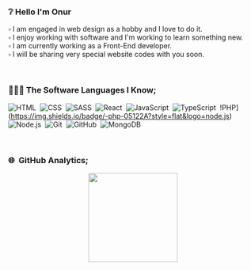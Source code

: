 ### ❔ Hello I'm Onur 

▫️ I am engaged in web design as a hobby and I love to do it.<br/>
▫️ I enjoy working with software and I'm working to learn something new.<br/>
▫️ I am currently working as a Front-End developer.<br/>
▫️ I will be sharing very special website codes with you soon.

<br/>

### 👨🏻‍💻 The Software Languages I Know;
![HTML](https://img.shields.io/badge/-HTML-05122A?style=flat&logo=HTML5)&nbsp;
![CSS](https://img.shields.io/badge/-CSS-05122A?style=flat&logo=CSS3&logoColor=1572B6)&nbsp;
![SASS](https://img.shields.io/badge/-SASS-05122A?style=flat&logo=SASS)&nbsp;
![React](https://img.shields.io/badge/-React-05122A?style=flat&logo=react)&nbsp;
![JavaScript](https://img.shields.io/badge/-JavaScript-05122A?style=flat&logo=javascript)&nbsp;
![TypeScript](https://img.shields.io/badge/-TypeScript-05122A?style=flat&logo=typescript)&nbsp;
!PHP](https://img.shields.io/badge/-php-05122A?style=flat&logo=node.js)&nbsp;
![Node.js](https://img.shields.io/badge/-Node.js-05122A?style=flat&logo=node.js)&nbsp;
![Git](https://img.shields.io/badge/-Git-05122A?style=flat&logo=git)&nbsp;
![GitHub](https://img.shields.io/badge/-GitHub-05122A?style=flat&logo=github)&nbsp;
![MongoDB](https://img.shields.io/badge/-MongoDB-05122A?style=flat&logo=MongoDB)&nbsp;

<br/>

### 🌐 &nbsp;GitHub Analytics;

<p align="center">
<a href="https://github.com/ASOOjs">
  <img height="180em" src="https://github-readme-stats-eight-theta.vercel.app/api?username=ASOOjs&show_icons=true&theme=algolia&include_all_commits=true&count_private=true"/></a>
</p>

<br/>

